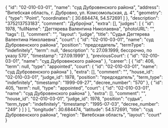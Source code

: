 {
    "id": "02-010-03-01",
    "name": "суд Дубровенского района",
    "address": "Витебская область, г. Дубровно, ул. Комсомольская, д. 4",
    "geometry": {
        "type": "Point",
        "coordinates": [
            30.684474,
            54.572691
        ]
    },
    "description": "375213753183",
    "comment": "Дуброўна",
    "extra": [],
    "judges": [
        {
            "id": 1978,
            "fullName": "Дегтярева Валентина Николаевна",
            "photoURL": "",
            "tags": [],
            "comment": "",
            "layout": "judge",
            "title": "Судья Дегтярева Валентина Николаевна",
            "court": {
                "id": "02-010-03-01",
                "name": "суд Дубровенского района",
                "position": "председатель",
                "termType": "indefinitely",
                "term": null,
                "description": "c 27.09.1999, бессрочно, по указу 570",
                "timestamp": "27.09.1999"
            },
            "previousCourt": {
                "id": "02-010-03-01",
                "name": "суд Дубровенского района"
            },
            "career": [
                {
                    "id": 406,
                    "term": null,
                    "type": "appointed",
                    "court": {
                        "id": "02-010-03-01",
                        "name": "суд Дубровенского района"
                    },
                    "extra": [],
                    "comment": "",
                    "house_id": "02-010-03-01",
                    "judge_id": 1978,
                    "position": "председатель",
                    "term_type": "indefinitely",
                    "timestamp": "1999-09-27",
                    "decree_number": "570"
                },
                {
                    "id": 405,
                    "term": null,
                    "type": "appointed",
                    "court": {
                        "id": "02-010-03-01",
                        "name": "суд Дубровенского района"
                    },
                    "extra": [],
                    "comment": "",
                    "house_id": "02-010-03-01",
                    "judge_id": 1978,
                    "position": "судья",
                    "term_type": "indefinitely",
                    "timestamp": "1995-07-03",
                    "decree_number": "249"
                }
            ]
        }
    ],
    "longitude": 30.684474,
    "latitude": 54.572691,
    "title": "суд Дубровенского района",
    "region": "Витебская область",
    "layout": "court"
}